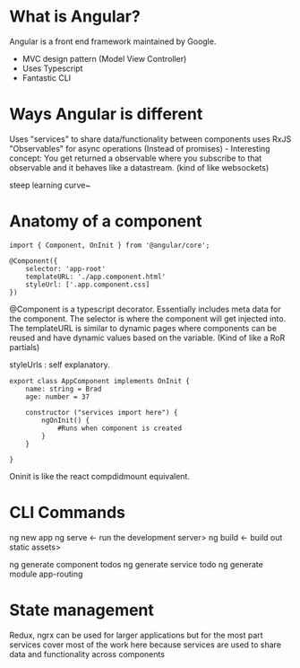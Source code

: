 # What is Angular?

Angular is a front end framework maintained by Google. 

- MVC design pattern (Model View Controller) 
- Uses Typescript 
- Fantastic CLI 

# Ways Angular is different

Uses "services" to share data/functionality between components 
uses RxJS "Observables" for async operations (Instead of promises) - Interesting concept: 
    You get returned a observable where you subscribe to that observable and it behaves like a datastream. 
    (kind of like websockets) 

steep learning curve~

# Anatomy of a component 
```
import { Component, OnInit } from '@angular/core';

@Component({
    selector: 'app-root' 
    templateURL: './app.component.html'
    styleUrl: ['.app.component.css]
})
```

@Component is a typescript decorator. Essentially includes meta data for the component. The selector is where the component will get injected into. The templateURL is similar to dynamic pages where components can be reused and have dynamic values based on the variable. (Kind of like a RoR partials)

styleUrls : self explanatory.

```
export class AppComponent implements OnInit {
    name: string = Brad 
    age: number = 37 

    constructor ("services import here") {
        ngOnInit() {
            #Runs when component is created
        }
    }
    
}

``` 

Oninit is like the react compdidmount equivalent. 

# CLI Commands 

ng new app 
ng serve <- run the development server>
ng build  <- build out static assets>

ng generate component todos
ng generate service todo
ng generate module app-routing

# State management

Redux, ngrx can be used for larger applications but for the most part services cover most of the work here because services are used to share data and functionality across components 

 
